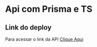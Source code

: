 # Api com Prisma e TS

## Link do deploy
Para acessar o link da API [Clique Aqui](https://api-prisma-express.onrender.com/users)
